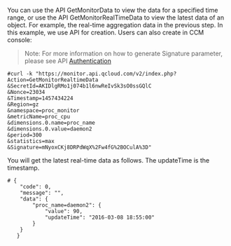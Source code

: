 You can use the API GetMonitorData to view the data for a specified time range, or use the API GetMonitorRealTimeData to view the latest data of an object. For example, the real-time aggregation data in the previous step. In this example, we use API for creation. Users can also create in CCM console:

>Note: For more information on how to generate Signature parameter, please see API [Authentication](https://www.qcloud.com/doc/api/255/4278)


```
#curl -k "https://monitor.api.qcloud.com/v2/index.php?Action=GetMonitorRealtimeData
&SecretId=AKIDlgRMo1j074b1l6nwReIvSk3sO0ssGQlC
&Nonce=23034
&Timestamp=1457434224
&Region=gz
&namespace=proc_monitor
&metricName=proc_cpu
&dimensions.0.name=proc_name
&dimensions.0.value=daemon2
&period=300
&statistics=max
&Signature=mNyoxCKj8DRPdWqX%2Fw4fG%2BOCulA%3D"
```


You will get the latest real-time data as follows. The updateTime is the timestamp.

```
# {
    "code": 0,
    "message": "",
    "data": {
        "proc_name=daemon2": {
            "value": 90,
            "updateTime": "2016-03-08 18:55:00"
        }
    }
   }

```
　
